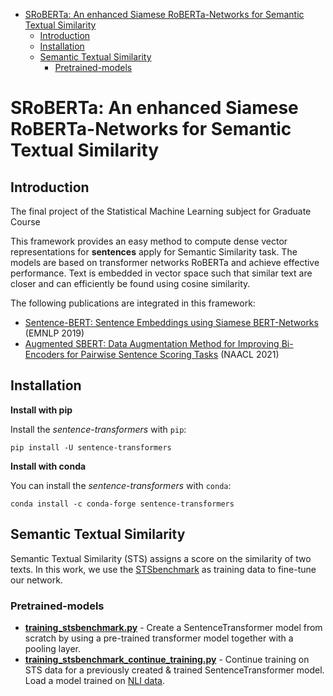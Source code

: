 <!-- TOC -->
* [SRoBERTa: An enhanced Siamese RoBERTa-Networks for Semantic Textual Similarity](#sroberta-an-enhanced-siamese-roberta-networks-for-semantic-textual-similarity)
  * [Introduction](#introduction)
  * [Installation](#installation)
  * [Semantic Textual Similarity](#semantic-textual-similarity)
    * [Pretrained-models](#pretrained-models)
<!-- TOC -->

# SRoBERTa: An enhanced Siamese RoBERTa-Networks for Semantic Textual Similarity

## Introduction
The final project of the Statistical Machine Learning subject for Graduate Course

This framework provides an easy method to compute dense vector representations for **sentences** apply for Semantic Similarity task. 
The models are based on transformer networks RoBERTa and achieve effective performance.
Text is embedded in vector space such that similar text are closer and can efficiently be found using cosine similarity.

The following publications are integrated in this framework:

- [Sentence-BERT: Sentence Embeddings using Siamese BERT-Networks](https://arxiv.org/abs/1908.10084) (EMNLP 2019)
- [Augmented SBERT: Data Augmentation Method for Improving Bi-Encoders for Pairwise Sentence Scoring Tasks](https://arxiv.org/abs/2010.08240) (NAACL 2021)

## Installation


**Install with pip**

Install the *sentence-transformers* with `pip`:

```
pip install -U sentence-transformers
```

**Install with conda**

You can install the *sentence-transformers* with `conda`:

```
conda install -c conda-forge sentence-transformers
```

## Semantic Textual Similarity

Semantic Textual Similarity (STS) assigns a score on the similarity of two texts. In this work, we use the [STSbenchmark](https://ixa2.si.ehu.es/stswiki/index.php/STSbenchmark) as training data to fine-tune our network.

### Pretrained-models
- **[training_stsbenchmark.py](training_stsbenchmark.py)** - Create a SentenceTransformer model from scratch by using a pre-trained transformer model together with a pooling layer.
- **[training_stsbenchmark_continue_training.py](training_stsbenchmark_continue_training.py)** - Continue training on STS data for a previously created & trained SentenceTransformer model. Load a model trained on [NLI data](../nli/README.md).
